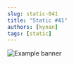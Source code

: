 ```yaml
---
slug: static-041
title: "Static #41"
authors: [kynan]
tags: [static]
---
```


![Example banner](/img/stories/static/041.png)
